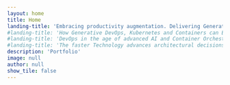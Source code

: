 ```yaml
---
layout: home
title: Home
landing-title: 'Embracing productivity augmentation. Delivering Generative DevOps.'
#landing-title: 'How Generative DevOps, Kubernetes and Containers can Elevate Environments - from Local to Production.'
#landing-title: 'DevOps in the age of advanced AI and Container Orchestration'
#landing-title: 'The faster Technology advances architectural decisions eventually be proven wrong.'
description: 'Portfolio'
image: null
author: null
show_tile: false
---
```

